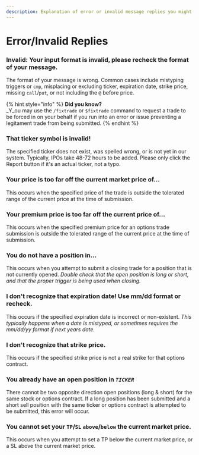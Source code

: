 ```yaml
---
description: Explanation of error or invalid message replies you might run into.
---
```


# Error/Invalid Replies

### **Invalid:** Your input format is invalid, please recheck the format of your message.

The format of your message is wrong. Common cases include mistyping triggers or `cmp`, misplacing or excluding ticker, expiration date, strike price, missing `call`/`put`, or not including the `@` before price.

{% hint style="info" %}
**Did you know?**\
_Y_ou may use the `/fixtrade` or `$fixtrade` command to request a trade to be forced in on your behalf if you run into an error or issue preventing a legitament trade from being submitted.
{% endhint %}

### That ticker symbol is invalid!

The specified ticker does not exist, was spelled wrong, or is not yet in our system. Typically, IPOs take 48-72 hours to be added. Please only click the Report button if it's an actual ticker, not a typo.

### Your price is too far off the current market price of...

This occurs when the specified price of the trade is outside the tolerated range of the current price at the time of submission.

### Your premium price is too far off the current price of...

This occurs when the specified premium price for an options trade submission is outside the tolerated range of the current price at the time of submission.

### You do not have a position in...

This occurs when you attempt to submit a closing trade for a position that is not currently opened. _Double check that the open position is long or short, and that the proper trigger is being used when closing._

### I don't recognize that expiration date! Use mm/dd format or recheck.

This occurs if the specified expiration date is incorrect or non-existent. _This typically happens when a date is mistyped, or sometimes requires the mm/dd/yy format if next years date._

### I don't recognize that strike price.

This occurs if the specified strike price is not a real strike for that options contract.

### You already have an open position in _`TICKER`_

There cannot be two opposite direction open positions (long & short) for the same stock or options contract. If a long position has been submitted and a short sell position with the same ticker or options contract is attempted to be submitted, this error will occur.

### You cannot set your `TP`/`SL` `above`/`below` the current market price.

This occurs when you attempt to set a TP below the current market price, or a SL above the current market price.
